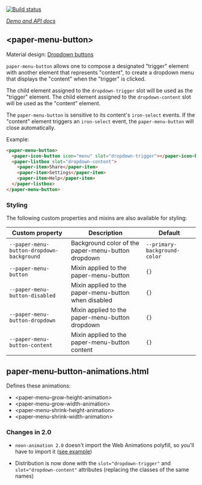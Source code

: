 [![Build status](https://travis-ci.org/PolymerElements/paper-menu-button.svg?branch=master)](https://travis-ci.org/PolymerElements/paper-menu-button)

_[Demo and API docs](https://elements.polymer-project.org/elements/paper-menu-button)_


## &lt;paper-menu-button&gt;

Material design: [Dropdown buttons](https://www.google.com/design/spec/components/buttons.html#buttons-dropdown-buttons)

`paper-menu-button` allows one to compose a designated "trigger" element with
another element that represents "content", to create a dropdown menu that
displays the "content" when the "trigger" is clicked.

The child element assigned to the `dropdown-trigger` slot will be used as the
"trigger" element. The child element assigned to the `dropdown-content` slot will be
used as the "content" element.

The `paper-menu-button` is sensitive to its content's `iron-select` events. If
the "content" element triggers an `iron-select` event, the `paper-menu-button`
will close automatically.

Example:

```html
<paper-menu-button>
  <paper-icon-button icon="menu" slot="dropdown-trigger"></paper-icon-button>
  <paper-listbox slot="dropdown-content">
    <paper-item>Share</paper-item>
    <paper-item>Settings</paper-item>
    <paper-item>Help</paper-item>
  </paper-listbox>
</paper-menu-button>
```

### Styling

The following custom properties and mixins are also available for styling:

| Custom property | Description | Default |
| --- | --- | --- |
| `--paper-menu-button-dropdown-background` | Background color of the paper-menu-button dropdown | `--primary-background-color` |
| `--paper-menu-button` | Mixin applied to the paper-menu-button | `{}` |
| `--paper-menu-button-disabled` | Mixin applied to the paper-menu-button when disabled | `{}` |
| `--paper-menu-button-dropdown` | Mixin applied to the paper-menu-button dropdown | `{}` |
| `--paper-menu-button-content` | Mixin applied to the paper-menu-button content | `{}` |

## paper-menu-button-animations.html

Defines these animations:
- &lt;paper-menu-grow-height-animation&gt;
- &lt;paper-menu-grow-width-animation&gt;
- &lt;paper-menu-shrink-height-animation&gt;
- &lt;paper-menu-shrink-width-animation&gt;

### Changes in 2.0
- `neon-animation 2.0` doesn't import the Web Animations polyfill, so you'll have to import it ([see example](demo/index.html))

- Distribution is now done with the `slot="dropdown-trigger"` and `slot="dropdown-content"` attributes (replacing the classes of the same names)
